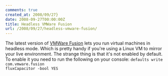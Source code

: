 ```yaml
---
comments: true
created_at: 2008/09/27}
date: 2008-09-27T00:00:00Z
title: Headless VMWare Fusion
url: /2008/09/27/headless-vmware-fusion/
---
```


The latest version of [VMWare Fusion](http://www.vmware.com/products/fusion/) lets you run virtual machines in headless mode. Which is pretty handy if you're using a Linux VM to mirror your live environment. The strange thing is that it's not enabled by default. To enable it you need to run the following on your console: <code>defaults write com.vmware.fusion fluxCapacitor -bool YES</code>
